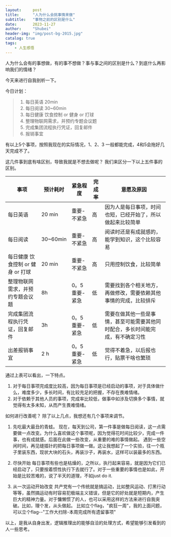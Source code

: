```yaml
---  
layout:     post  
title:      "人为什么会挑事情来做"  
subtitle:   "事物之前的区别是什么"  
date:       2023-11-27  
author:     "Shubei"  
header-img: "img/post-bg-2015.jpg"  
catalog: true  
tags:  
    - 人生感悟  
---  
```

人为什么会有的事想做，有的事不想做？事与事之间的区别是什么？到底什么再影响我们的情绪？

今天来进行自我剖析一下。

今日计划：

>1. 每日英语 20min
>2. 每日阅读 30~60min
>3. 每日健康 饮食控制 or 健身 or 打球
>4. 整理物联网需求，并预约专题会议题
>5. 完成集团流程执行凭证，回复邮件
>6. 报销事宜

有以上5个事项，按照我现在的实际情况，1、2、3 一般都能完成，4和5会拖好几天完成不了。

这几件事到底有啥区别，导致我就是不想去做呢？ 我们来区分一下以上五件事的区别。


| 事项 | 预计耗时 | 紧急程度 | 完成率 | 意愿及原因 |
| --- | --- | --- | --- |--- |
|  每日英语 | 20 min | 重要-不紧急 | 高 | 因为人是每日事项，时间也短，已经开始了，所以做起来比较简单 |
|  每日阅读 | 30~60min | 重要-不紧急 |  高 | 阅读时还是有成就感的，能学到知识，这个比较容易 |
|  每日健康 饮食控制 or 健身 or 打球 | 20 min | 重要-不紧急 |  高 | 只用控制饮食，比较简单 |
|  整理物联网需求，并预约专题会议题 | 8h | 0。5重要-紧急 |  低 | 需要找到各个相关地方，再做修改，需要依赖其他事情的完成，比较排斥 |
|  完成集团流程执行凭证，回复邮件 | 3h | 0。5重要-紧急 |  低 | 需要在做其他一些是事情，甚至可能需要其他同时配合，多长时间能完成，有不确定习性 |
|  出差报销事宜 | 2 h | 0。5重要-紧急 |  低 | 觉得不着急，以后报也行，贴票干啥也繁琐 |

通过上表可以看出，一下特点。
1. 对于每日事项完成度比较高，因为每日事项是已经启动的事项，对于具体做什么，难度多少，多长时间，有比较充足的把握，不存在畏难情绪。
2. 对于依赖于其他人员的事项，完成率比较低，做事中如涉及切换多个事情，就觉得有太多未知，从而产生畏难情绪。

如何进行改善呢？
除了以上几点，我想还有几个事项来调节。
1. 先吃最大最丑的青蛙。 
  现在，每天到公司，第一件事是做每日阅读，这一点需要做一点改变。为什么喜欢做这个事项呢，因为觉得花时间比较少，完成一件事，也有成就感。后面在此做一些改变，从重要的难的事情做起。
  遇到一些空闲时间，再见缝插针的把每日事项做一做。这让我想起了一个实验，往一个瓶子里装东西，现状大块的石头，再装沙子，再装水，这样可以装最多的东西。

2. 尽快开始
  每日事项有些也是枯燥的，之所以，执行起来容易，就是因为它们已经启动了，只要按着惯性执行下去就行了。对于一些重要的事情也是如此，开始是比较苦难的，说了半天的道理，不如just do it.
  
3. 从一次运动开始改变
  共产党有一个传统就是搞运动，比如整风运动、打黑行动等等，虽然搞运动有时容易犯极端主义错误，但是它的好处就是短期内，产生巨大的精神力量。对于慵懒惯了的人，也可以采用这样的方法来进行自我突破。比如，理个发，从头做起。
  比如立个flag，"疯狂一周"，我的上面问题，可以立个flag--"工作大扫除-本周完成所有遗留事项"
  
以上，是我从自身出发，逻辑推理出的能够自洽的处理方式，希望能够引发看到的人一些思考。  
